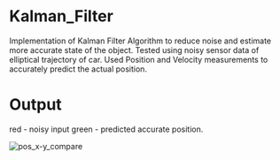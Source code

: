 # Kalman_Filter
Implementation of Kalman Filter Algorithm to reduce noise and estimate more accurate state of the object.
Tested using noisy sensor data of elliptical trajectory of car.
Used Position and Velocity measurements to accurately predict the actual position.

# Output 
red - noisy input
green - predicted accurate position.

![pos_x-y_compare](https://user-images.githubusercontent.com/106699115/207876111-3b6f05fc-af75-42d4-8017-4ecc715f3815.png)
